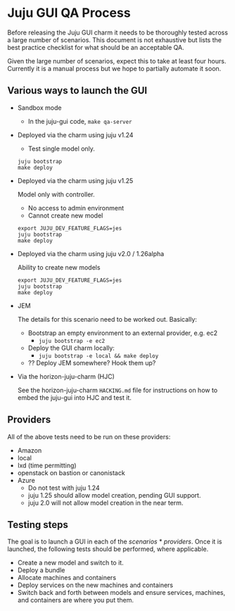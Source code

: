 <!--
QA.md
Copyright 2016 Canonical Ltd.
This work is licensed under the Creative Commons Attribution-Share Alike 3.0
Unported License. To view a copy of this license, visit
http://creativecommons.org/licenses/by-sa/3.0/ or send a letter to Creative
Commons, 171 Second Street, Suite 300, San Francisco, California, 94105, USA.
-->

# Juju GUI QA Process #

Before releasing the Juju GUI charm it needs to be thoroughly tested across a
large number of scenarios. This document is not exhaustive but lists the best
practice checklist for what should be an acceptable QA.

Given the large number of scenarios, expect this to take at least four
hours. Currently it is a manual process but we hope to partially automate it
soon.

## Various ways to launch the GUI ##

* Sandbox mode
  - In the juju-gui code, `make qa-server`

* Deployed via the charm using juju v1.24
  - Test single model only.
  ```
  juju bootstrap
  make deploy
  ```

* Deployed via the charm using juju v1.25

  Model only with controller.
    * No access to admin environment
    * Cannot create new model
  ```
  export JUJU_DEV_FEATURE_FLAGS=jes
  juju bootstrap
  make deploy
  ```

* Deployed via the charm using juju v2.0 / 1.26alpha

  Ability to create new models
  ```
  export JUJU_DEV_FEATURE_FLAGS=jes
  juju bootstrap
  make deploy
  ```

* JEM

  The details for this scenario need to be worked out. Basically:
    * Bootstrap an empty environment to an external provider, e.g. ec2
      * `juju bootstrap -e ec2`
    * Deploy the GUI charm locally:
      * `juju bootstrap -e local && make deploy`
    * ?? Deploy JEM somewhere?  Hook them up?

* Via the horizon-juju-charm (HJC)

  See the horizon-juju-charm `HACKING.md` file for instructions on how to
  embed the juju-gui into HJC and test it.

## Providers ##

All of the above tests need to be run on these providers:

* Amazon
* local
* lxd (time permitting)
* openstack on bastion or canonistack
* Azure
  - Do not test with juju 1.24
  - juju 1.25 should allow model creation, pending GUI support.
  - juju 2.0 will not allow model creation in the near term.

## Testing steps ##

The goal is to launch a GUI in each of the _scenarios_ * _providers_.  Once it is
launched, the following tests should be performed, where applicable.

* Create a new model and switch to it.
* Deploy a bundle
* Allocate machines and containers
* Deploy services on the new machines and containers
* Switch back and forth between models and ensure services, machines, and
  containers are where you put them.
